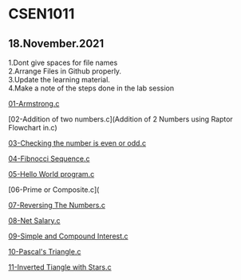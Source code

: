 # CSEN1011



## 18.November.2021  
1.Dont give spaces for file names  
2.Arrange Files in Github properly.  
3.Update the learning material.  
4.Make a note of the steps done in the lab session  

[01-Armstrong.c](ArmSetting.c)

[02-Addition of two numbers.c](Addition of 2 Numbers using Raptor Flowchart in.c)

[03-Checking the number is even or odd.c](EvenorOdd.c)

[04-Fibnocci Sequence.c](Fibnoccisequence.c)

[05-Hello World program.c](Hello.c)

[06-Prime or Composite.c](

[07-Reversing The Numbers.c](ReversingTheNumber.c)

[08-Net Salary.c](netsalary)

[09-Simple and Compound Interest.c](simple&compoundinterest.c)

[10-Pascal's Triangle.c](Pascal'sTriangle.c)

[11-Inverted Tiangle with Stars.c](InvertedTriangleofstars.c)

